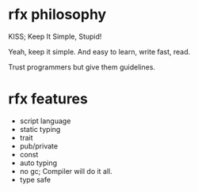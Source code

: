 # rfx philosophy
KISS; Keep It Simple, Stupid!

Yeah, keep it simple.
And easy to learn, write fast, read.

Trust programmers but give them guidelines.

# rfx features
* script language
* static typing
* trait
* pub/private
* const
* auto typing
* no gc; Compiler will do it all.
* type safe
